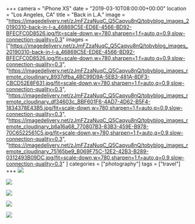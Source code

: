+++
camera = "iPhone XS"
date = "2019-03-10T08:00:00+00:00"
location = "Los Angeles, CA"
title = "Back in L.A."
image = "https://imagedelivery.net/zJmFZzaNuqC_Q5Caqyu8nQ/tobyblog_images_20190310-back-in-l-a_46869C5E-ED6E-4566-BD92-BFECFC0D8526.jpg/fit=scale-down,w=780,sharpen=1,f=auto,q=0.9,slow-connection-quality=0.3"
images = ["https://imagedelivery.net/zJmFZzaNuqC_Q5Caqyu8nQ/tobyblog_images_20190310-back-in-l-a_46869C5E-ED6E-4566-BD92-BFECFC0D8526.jpg/fit=scale-down,w=780,sharpen=1,f=auto,q=0.9,slow-connection-quality=0.3",
"https://imagedelivery.net/zJmFZzaNuqC_Q5Caqyu8nQ/tobyblog_images_remote_cloudinary_8937dfba_4BC99D9A-5EB3-481A-8DF3-CBCD52E8F631.jpg/fit=scale-down,w=780,sharpen=1,f=auto,q=0.9,slow-connection-quality=0.3",
"https://imagedelivery.net/zJmFZzaNuqC_Q5Caqyu8nQ/tobyblog_images_remote_cloudinary_df34603c_BBF601F6-4AD7-4D62-B5F4-1834378E43B5.jpg/fit=scale-down,w=780,sharpen=1,f=auto,q=0.9,slow-connection-quality=0.3",
"https://imagedelivery.net/zJmFZzaNuqC_Q5Caqyu8nQ/tobyblog_images_remote_cloudinary_b6a16a68_770807B3-83B3-459E-B978-70C6522561C5.jpg/fit=scale-down,w=780,sharpen=1,f=auto,q=0.9,slow-connection-quality=0.3",
"https://imagedelivery.net/zJmFZzaNuqC_Q5Caqyu8nQ/tobyblog_images_remote_cloudinary_75165be9_B069F75C-12E2-42B3-B289-0312493B09DC.jpg/fit=scale-down,w=780,sharpen=1,f=auto,q=0.9,slow-connection-quality=0.3"
]
categories = ["photography"]
tags = ["travel"]
+++
![](https://imagedelivery.net/zJmFZzaNuqC_Q5Caqyu8nQ/tobyblog_images_20190310-back-in-l-a_46869C5E-ED6E-4566-BD92-BFECFC0D8526.jpg/fit=scale-down,w=780,sharpen=1,f=auto,q=0.9,slow-connection-quality=0.3)
<!--more-->

![](https://imagedelivery.net/zJmFZzaNuqC_Q5Caqyu8nQ/tobyblog_images_remote_cloudinary_8937dfba_4BC99D9A-5EB3-481A-8DF3-CBCD52E8F631.jpg/fit=scale-down,w=780,sharpen=1,f=auto,q=0.9,slow-connection-quality=0.3)

![](https://imagedelivery.net/zJmFZzaNuqC_Q5Caqyu8nQ/tobyblog_images_remote_cloudinary_df34603c_BBF601F6-4AD7-4D62-B5F4-1834378E43B5.jpg/fit=scale-down,w=780,sharpen=1,f=auto,q=0.9,slow-connection-quality=0.3)

![](https://imagedelivery.net/zJmFZzaNuqC_Q5Caqyu8nQ/tobyblog_images_remote_cloudinary_b6a16a68_770807B3-83B3-459E-B978-70C6522561C5.jpg/fit=scale-down,w=780,sharpen=1,f=auto,q=0.9,slow-connection-quality=0.3)

![](https://imagedelivery.net/zJmFZzaNuqC_Q5Caqyu8nQ/tobyblog_images_remote_cloudinary_75165be9_B069F75C-12E2-42B3-B289-0312493B09DC.jpg/fit=scale-down,w=780,sharpen=1,f=auto,q=0.9,slow-connection-quality=0.3)